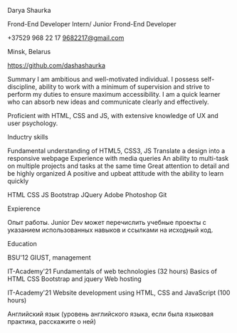 Darya Shaurka

Frond-End Developer Intern/
Junior Frond-End Developer

+37529 968 22 17 
9682217@gmail.com

Minsk, Belarus

https://github.com/dashashaurka

Summary
I am ambitious and well-motivated individual. 
I possess self-discipline, ability to work with a minimum of supervision and strive to perform my duties to ensure maximum accessibility. 
I am a quick learner who can absorb new ideas and communicate clearly and effectively.

Proficient with HTML, CSS and JS, with extensive knowledge of UX and user psychology. 

Inductry skills

Fundamental understanding of HTML5, CSS3, JS
Translate a design into a responsive webpage
Experience with media queries
An ability to multi-task on multiple projects and tasks at the same time
Great attention to detail and be highly organized
A positive and upbeat attitude with the ability to learn quickly


HTML CSS JS 
Bootstrap JQuery Adobe Photoshop
Git 

Expierence

Опыт работы. Junior Dev может перечислить учебные проекты с указанием использованных навыков и ссылками на исходный код.

Education

BSU'12
GIUST, management


IT-Academy'21
Fundamentals of web technologies (32 hours)
Basics of HTML CSS  Bootstrap and jquery  Web hosting

IT-Academy'21
Website development using HTML, CSS and JavaScript (100 hours)



Английский язык (уровень английского языка, если была языковая практика, расскажите о ней)
